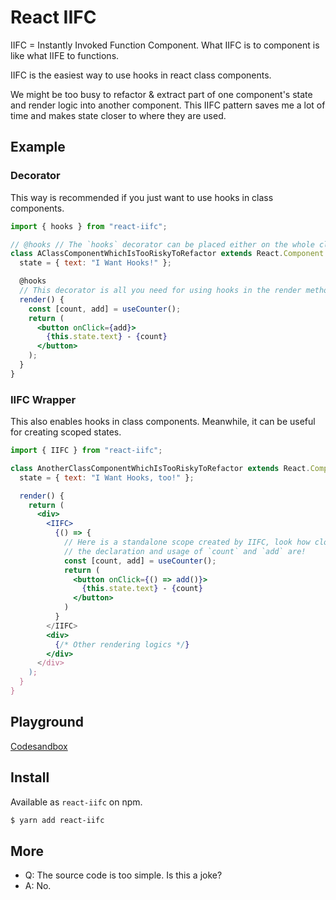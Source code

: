 # React IIFC

IIFC = Instantly Invoked Function Component. What IIFC is to component is like what IIFE to functions.

IIFC is the easiest way to use hooks in react class components.

We might be too busy to refactor & extract part of one component's state and render logic into another component. This IIFC pattern saves me a lot of time and makes state closer to where they are used.

## Example

### Decorator

This way is recommended if you just want to use hooks in class components.

```jsx
import { hooks } from "react-iifc";

// @hooks // The `hooks` decorator can be placed either on the whole class or on the `render` method
class AClassComponentWhichIsTooRiskyToRefactor extends React.Component {
  state = { text: "I Want Hooks!" };

  @hooks
  // This decorator is all you need for using hooks in the render method!
  render() {
    const [count, add] = useCounter();
    return (
      <button onClick={add}>
        {this.state.text} - {count}
      </button>
    );
  }
}
```

### IIFC Wrapper

This also enables hooks in class components. Meanwhile, it can be useful for creating scoped states.

```jsx
import { IIFC } from "react-iifc";

class AnotherClassComponentWhichIsTooRiskyToRefactor extends React.Component {
  state = { text: "I Want Hooks, too!" };

  render() {
    return (
      <div>
        <IIFC>
          {() => {
            // Here is a standalone scope created by IIFC, look how close
            // the declaration and usage of `count` and `add` are!
            const [count, add] = useCounter();
            return (
              <button onClick={() => add()}>
                {this.state.text} - {count}
              </button>
            )
          }
        </IIFC>
        <div>
          {/* Other rendering logics */}
        </div>
      </div>
    );
  }
}
```

## Playground

[Codesandbox](https://codesandbox.io/s/react-iifc-demo-krcod)

## Install

Available as `react-iifc` on npm.

```bash
$ yarn add react-iifc
```

## More

- Q: The source code is too simple. Is this a joke?
- A: No.
